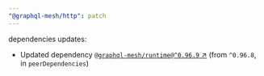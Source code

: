 ```yaml
---
"@graphql-mesh/http": patch
---
```

dependencies updates:
  - Updated dependency [`@graphql-mesh/runtime@^0.96.9` ↗︎](https://www.npmjs.com/package/@graphql-mesh/runtime/v/0.96.9) (from `^0.96.8`, in `peerDependencies`)
